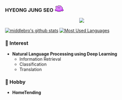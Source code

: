 ### HYEONG JUNG SEO <img src="https://github.com/middlebro/middlebro/blob/main/metamong.gif" alt="" data-canonical-src="https://github.com/middlebro/middlebro/blob/main/metamong.gif" width="30"/>

<!-- profile viewers count -->
<div align=center>

![](https://komarev.com/ghpvc/?username=middlebro&color=brightgreen)

</div>

<!--
### 🔭 Career
- Attending in Computer Science Engineering from **Inha University**, Incheon, South Korea, in 2017.
- I am currently working at **GeoSoft** in 2020.3. (Alternative Military Service)  
-->

<!-- Github Stats -->
[![middlebro's github stats](https://github-readme-stats.vercel.app/api?username=middlebro)](https://github.com/anuraghazra/github-readme-stats)
[![Most Used Languages](https://github-readme-stats.vercel.app/api/top-langs/?username=middlebro&layout=compact)](https://github.com/middlebro/github-readme-stats)


### 🌱 Interest
- **Natural Language Processing using Deep Learning**
    - Information Retrieval
    - Classification
    - Translation

### 👯 Hobby
- **HomeTending**



<!-- Blog and Instagram Link Badge
<div align=center>
  
[![Tech Blog Badge](http://img.shields.io/badge/-Tech%20blog-black?style=flat-square&logo=github&link=https://middlebro.github.io)](https://middlebro.github.io)
[![instagram](http://img.shields.io/badge/Instagram-FFFFFF?style=flat-square&logo=Instagram&link=https://www.instagram.com/hello_world.257)](https://www.instagram.com/hello_world.257)

</div>
-->
  
<!--
**middlebro/middlebro** is a ✨ _special_ ✨ repository because its `README.md` (this file) appears on your GitHub profile.

Here are some ideas to get you started:

- 🔭 I’m currently working on ...
- 🌱 I’m currently learning ...
- 👯 I’m looking to collaborate on ...
- 🤔 I’m looking for help with ...
- 💬 Ask me about ...
- 📫 How to reach me: ...
- 😄 Pronouns: ...
- ⚡ Fun fact: ...
-->
